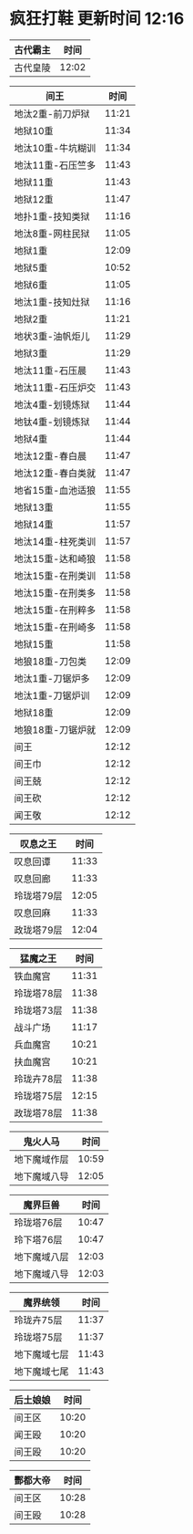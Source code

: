 # 疯狂打鞋 更新时间 12:16

| 古代霸主   | 时间    |
|--------|-------|
| 古代皇陵 | 12:02 |

| 间王   | 时间    |
|--------|-------|
| 地汰2重-前刀炉狱 | 11:21 |
| 地狱10重 | 11:34 |
| 地汰10重-牛坑糊训 | 11:34 |
| 地汰11重-石压竺多 | 11:43 |
| 地狱11重 | 11:43 |
| 地狱12重 | 11:47 |
| 地扑1重-技知类狱 | 11:16 |
| 地汰8重-网柱民狱 | 11:05 |
| 地狱1重 | 12:09 |
| 地狱5重 | 10:52 |
| 地狱6重 | 11:05 |
| 地汰1重-技知灶狱 | 11:16 |
| 地狱2重 | 11:21 |
| 地状3重-油帆炬儿 | 11:29 |
| 地狱3重 | 11:29 |
| 地汰11重-石压晨 | 11:43 |
| 地汰11重-石压炉交 | 11:43 |
| 地汰4重-划镜炼狱 | 11:44 |
| 地钛4重-划镜炼狱 | 11:44 |
| 地狱4重 | 11:44 |
| 地汰12重-春白晨 | 11:47 |
| 地汰12重-春白类就 | 11:47 |
| 地省15重-血池适狼 | 11:55 |
| 地狱13重 | 11:55 |
| 地狱14重 | 11:57 |
| 地汰14重-柱死类训 | 11:57 |
| 地汰15重-达和崎狼 | 11:58 |
| 地汰15重-在刑类训 | 11:58 |
| 地汰15重-在刑类多 | 11:58 |
| 地汰15重-在刑粹多 | 11:58 |
| 地汰15重-在刑崎多 | 11:58 |
| 地狱15重 | 11:58 |
| 地狼18重-刀包类 | 12:09 |
| 地汰1重-刀锯炉多 | 12:09 |
| 地汰1重-刀锯炉训 | 12:09 |
| 地狱18重 | 12:09 |
| 地狼18重-刀锯炉就 | 12:09 |
| 间王 | 12:12 |
| 间王巾 | 12:12 |
| 间王兢 | 12:12 |
| 间王砍 | 12:12 |
| 闻王敬 | 12:12 |

| 叹息之王   | 时间    |
|--------|-------|
| 叹息回谭 | 11:33 |
| 叹息回廊 | 11:33 |
| 玲珑塔79层 | 12:05 |
| 叹息回麻 | 11:33 |
| 政珑塔79层 | 12:04 |

| 猛魔之王   | 时间    |
|--------|-------|
| 铁血魔宫 | 11:31 |
| 玲珑塔78层 | 11:38 |
| 玲珑塔73层 | 11:38 |
| 战斗广场 | 11:17 |
| 兵血魔宫 | 10:21 |
| 扶血魔宫 | 10:21 |
| 玲珑卉78层 | 11:38 |
| 玲珑塔75层 | 12:15 |
| 政珑塔78层 | 11:38 |

| 鬼火人马   | 时间    |
|--------|-------|
| 地下魔域作层 | 10:59 |
| 地下魔域八导 | 12:05 |

| 魔界巨兽   | 时间    |
|--------|-------|
| 玲珑塔76层 | 10:47 |
| 玲下塔76层 | 10:47 |
| 地下魔域八层 | 12:03 |
| 地下魔域八导 | 12:03 |

| 魔界统领   | 时间    |
|--------|-------|
| 玲珑卉75层 | 11:37 |
| 玲珑塔75层 | 11:37 |
| 地下魔域七层 | 11:43 |
| 地下魔域七尾 | 11:43 |

| 后土娘娘   | 时间    |
|--------|-------|
| 间王区 | 10:20 |
| 闻王殴 | 10:20 |
| 间王殴 | 10:20 |

| 酆都大帝   | 时间    |
|--------|-------|
| 间王区 | 10:28 |
| 间王殴 | 10:28 |